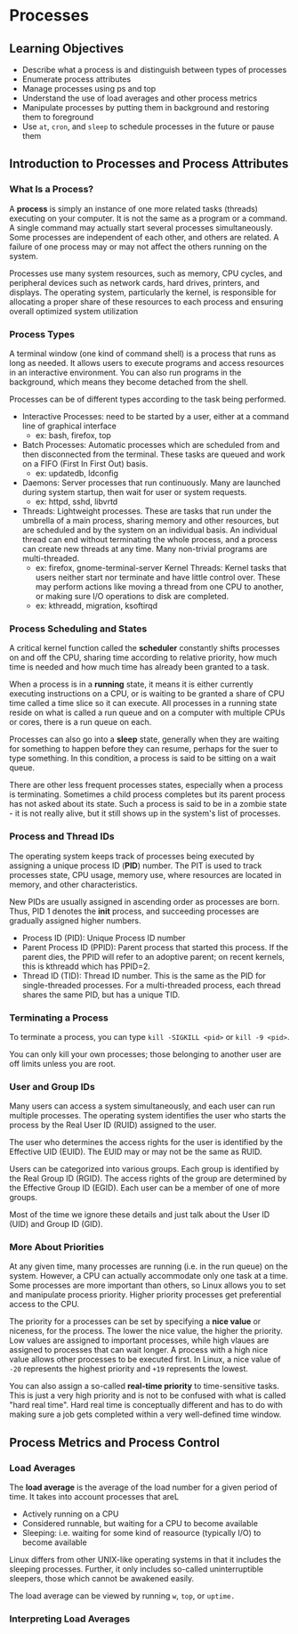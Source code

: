 # Processes

## Learning Objectives

* Describe what a process is and distinguish between types of processes
* Enumerate process attributes
* Manage processes using ps and top
* Understand the use of load averages and other process metrics
* Manipulate processes by putting them in background and restoring them to foreground
* Use `at`, `cron`, and `sleep` to schedule processes in the future or pause them

## Introduction to Processes and Process Attributes

### What Is a Process?

A **process** is simply an instance of one more related tasks (threads) executing on your computer.
It is not the same as a program or a command.
A single command may actually start several processes simultaneously.
Some processes are independent of each other, and others are related.
A failure of one process may or may not affect the others running on the system.

Processes use many system resources, such as memory, CPU cycles, and peripheral devices such as network cards, hard drives, printers, and displays.
The operating system, particularly the kernel, is responsible for allocating a proper share of these resources to each process and ensuring overall optimized system utilization

### Process Types

A terminal window (one kind of command shell) is a process that runs as long as needed.
It allows users to execute programs and access resources in an interactive environment.
You can also run programs in the background, which means they become detached from the shell.

Processes can be of different types according to the task being performed.

* Interactive Processes: need to be started by a user, either at a command line of graphical interface
    * ex: bash, firefox, top
* Batch Processes: Automatic processes which are scheduled from and then disconnected from the terminal.
These tasks are queued and work on a FIFO (First In First Out) basis.
    * ex: updatedb, ldconfig
* Daemons: Server processes that run continuously.
Many are launched during system startup, then wait for user or system requests.
    * ex: httpd, sshd, libvrtd
* Threads: Lightweight processes.
These are tasks that run under the umbrella of a main process, sharing memory and other resources, but are scheduled and by the system on an individual basis.
An individual thread can end without terminating the whole process, and a process can create new threads at any time. Many non-trivial programs are multi-threaded.
    * ex: firefox, gnome-terminal-server
Kernel Threads: Kernel tasks that users neither start nor terminate and have little control over.
These may perform actions like moving a thread from one CPU to another, or making sure I/O operations to disk are completed.
    * ex: kthreadd, migration, ksoftirqd

### Process Scheduling and States

A critical kernel function called the **scheduler** constantly shifts processes on and off the CPU, sharing time according to relative priority, how much time is needed and how much time has already been granted to a task.

When a process is in a **running** state, it means it is either currently executing instructions on a CPU, or is waiting to be granted a share of CPU time called a time slice so it can execute.
All processes in a running state reside on what is called a run queue and on a computer with multiple CPUs or cores, there is a run queue on each.

Processes can also go into a **sleep** state, generally when they are waiting for something to happen before they can resume, perhaps for the suer to type something.
In this condition, a process is said to be sitting on a wait queue.

There are other less frequent processes states, especially when a process is terminating.
Sometimes a child process completes but its parent process has not asked about its state.
Such a process is said to be in a zombie state - it is not really alive, but it still shows up in the system's list of processes.

### Process and Thread IDs

The operating system keeps track of processes being executed by assigning a unique process ID (**PID**) number.
The PIT is used to track processes state, CPU usage, memory use, where resources are located in memory, and other characteristics.

New PIDs are usually assigned in ascending order as processes are born.
Thus, PID 1 denotes the **init** process, and succeeding processes are gradually assigned higher numbers.

* Process ID (PID): Unique Process ID number
* Parent Process ID (PPID): Parent process that started this process.
If the parent dies, the PPID will refer to an adoptive parent; on recent kernels, this is kthreadd which has PPID=2.
* Thread ID (TID): Thread ID number.
This is the same as the PID for single-threaded processes.
For a multi-threaded process, each thread shares the same PID, but has a unique TID.

### Terminating a Process

To terminate a process, you can type `kill -SIGKILL <pid>` or `kill -9 <pid>`.

You can only kill your own processes; those belonging to another user are off limits unless you are root.

### User and Group IDs

Many users can access a system simultaneously, and each user can run multiple processes.
The operating system identifies the user who starts the process by the Real User ID (RUID) assigned to the user.

The user who determines the access rights for the user is identified by the Effective UID (EUID).
The EUID may or may not be the same as RUID.

Users can be categorized into various groups.
Each group is identified by the Real Group ID (RGID).
The access rights of the group are determined by the Effective Group ID (EGID).
Each user can be a member of one of more groups.

Most of the time we ignore these details and just talk about the User ID (UID) and Group ID (GID).

### More About Priorities

At any given time, many processes are running (i.e. in the run queue) on the system.
However, a CPU can actually accommodate only one task at a time.
Some processes are more important than others, so Linux allows you to set and manipulate process priority.
Higher priority processes get preferential access to the CPU.

The priority for a processes can be set by specifying a **nice value** or niceness, for the process.
The lower the nice value, the higher the priority.
Low values are assigned to important processes, while high vlaues are assigned to processes that can wait longer.
A process with a high nice value allows other processes to be executed first.
In Linux, a nice value of `-20` represents the highest priority and `+19` represents the lowest.

You can also assign a so-called **real-time priority** to time-sensitive tasks.
This is just a very high priority and is not to be confused with what is called "hard real time".
Hard real time is conceptually different and has to do with making sure a job gets completed within a very well-defined time window.

## Process Metrics and Process Control

### Load Averages

The **load average** is the average of the load number for a given period of time.
It takes into account processes that areL

* Actively running on a CPU
* Considered runnable, but waiting for a CPU to become available
* Sleeping: i.e. waiting for some kind of reasource (typically I/O) to become available

Linux differs from other UNIX-like operating systems in that it includes the sleeping processes.
Further, it only includes so-called uninterruptible sleepers, those which cannot be awakened easily.

The load average can be viewed by running `w`, `top`, or `uptime.`

### Interpreting Load Averages


